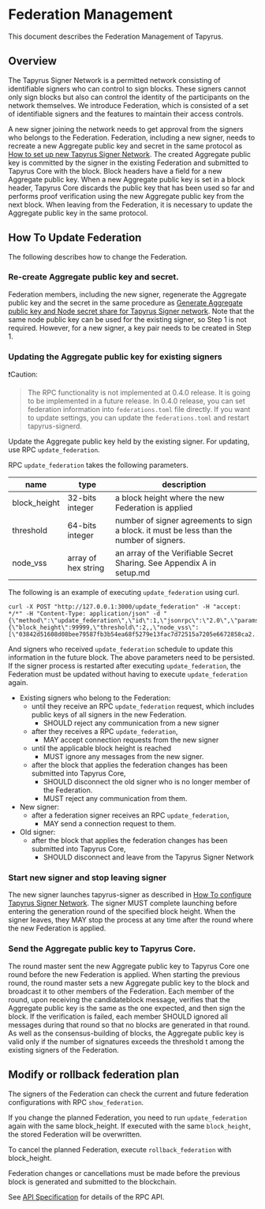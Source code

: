 # Federation Management

This document describes the Federation Management of Tapyrus.

## Overview

The Tapyrus Signer Network is a permitted network consisting of identifiable signers who can control to sign blocks.
These signers cannot only sign blocks but also can control the identity of the participants on the network themselves.
We introduce Federation, which is consisted of a set of identifiable signers and the features to maintain their access controls.

A new signer joining the network needs to get approval from the signers who belongs to the Federation.
Federation, including a new signer, needs to recreate a new Aggregate public key and secret in the same protocol as [How to set up new Tapyrus Signer Network](./setup.md).
The created Aggregate public key is committed by the signer in the existing Federation and submitted to Tapyrus Core with the block.
Block headers have a field for a new Aggregate public key.
When a new Aggregate public key is set in a block header, Tapyrus Core discards the public key that has been used so far and performs proof verification using the new Aggregate public key from the next block.
When leaving from the Federation, it is necessary to update the Aggregate public key in the same protocol.

## How To Update Federation

The following describes how to change the Federation.

### Re-create Aggregate public key and secret.

Federation members, including the new signer, regenerate the Aggregate public key and the secret in the same procedure as [Generate Aggregate public key and Node secret share for Tapyrus Signer network](./setup.md#generate-aggregate-public-key-and-node-secret-share-for-tapyrus-signer-network).
Note that the same node public key can be used for the existing signer, so Step 1 is not required. However, for a new signer, a key pair needs to be created in Step 1.

### Updating the Aggregate public key for existing signers

:heavy_exclamation_mark:Caution: 
> The RPC functionality is not implemented at 0.4.0 release. It is going to be implemented in a future release.
> In 0.4.0 release, you can set federation information into `federations.toml` file directly. If you want to update settings, you can update the `federations.toml` and restart tapyrus-signerd.

Update the Aggregate public key held by the existing signer.
For updating, use RPC `update_federation`.

RPC `update_federation` takes the following parameters.

| name         | type                | description                                                                                  |
| ------------ | ------------------- | -------------------------------------------------------------------------------------------- |
| block_height | 32-bits integer     | a block height where the new Federation is applied                                           |
| threshold    | 64-bits integer     | number of signer agreements to sign a block. it must be less than the number of signers.     |
| node_vss     | array of hex string | an array of the Verifiable Secret Sharing. See Appendix A in setup.md                        |

The following is an example of executing `update_federation` using curl.

```
curl -X POST "http://127.0.0.1:3000/update_federation" -H "accept: */*" -H "Content-Type: application/json" -d "{\"method\":\"update_federation\",\"id\":1,\"jsonrpc\":\"2.0\",\"params\":{\"block_height\":99999,\"threshold\":2,,\"node_vss\":[\"03842d51608d08bee79587fb3b54ea68f5279e13fac7d72515a7205e6672858ca2...\",\"03e568e3a5641ac21930b51f92fb6dd201fb46faae560b108cf3a96380da08dee1...\",\"02a1c8965ed06987fa6d7e0f552db707065352283ab3c1471510b12a76a5905287...\"]}}"
```

And signers who received `update_federation` schedule to update this information in the future block.
The above parameters need to be persisted. If the signer process is restarted after executing `update_federation`, the Federation must be updated without having to execute `update_federation` again.

- Existing signers who belong to the Federation:
  - until they receive an RPC `update_federation` request, which includes public keys of all signers in the new Federation.
    - SHOULD reject any communication from a new signer
  - after they receives a RPC `update_federation`,
    - MAY accept connection requests from the new signer
  - until the applicable block height is reached
    - MUST ignore any messages from the new signer.
  - after the block that applies the federation changes has been submitted into Tapyrus Core,
    - SHOULD disconnect the old signer who is no longer member of the Federation.
    - MUST reject any communication from them.
- New signer:
  - after a federation signer receives an RPC `update_federation`,
    - MAY send a connection request to them.
- Old signer:
  - after the block that applies the federation changes has been submitted into Tapyrus Core,
    - SHOULD disconnect and leave from the Tapyrus Signer Network

### Start new signer and stop leaving signer

The new signer launches tapyrus-signer as described in [How To configure Tapyrus Signer Network](./configuration.md).
The signer MUST complete launching before entering the generation round of the specified block height.
When the signer leaves, they MAY stop the process at any time after the round where the new Federation is applied.

### Send the Aggregate public key to Tapyrus Core.

The round master sent the new Aggregate public key to Tapyrus Core one round before the new Federation is applied.
When starting the previous round, the round master sets a new Aggregate public key to the block and broadcast it to other members of the Federation.
Each member of the round, upon receiving the candidateblock message, verifies that the Aggregate public key is the same as the one expected, and then sign the block.
If the verification is failed, each member SHOULD ignored all messages during that round so that no blocks are generated in that round.
As well as the consensus-building of blocks, the Aggregate public key is valid only if the number of signatures exceeds the threshold t among the existing signers of the Federation.

## Modify or rollback federation plan

The signers of the Federation can check the current and future federation configurations with RPC `show_federation`.

If you change the planned Federation, you need to run `update_federation` again with the same block_height.
If executed with the same `block_height`, the stored Federation will be overwritten.

To cancel the planned Federation, execute `rollback_federation` with block_height.

Federation changes or cancellations must be made before the previous block is generated and submitted to the blockchain.

See [API Specification](./rpc.yaml) for details of the RPC API.